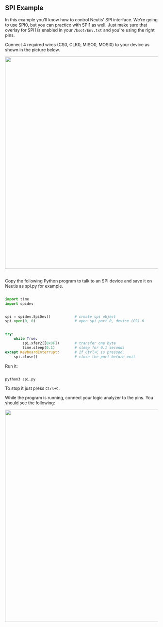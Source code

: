 ## SPI Example

In this example you'll know how to control Neutis' SPI interface.
We're going to use SPI0, but you can practice with SPI1 as well.
Just make sure that overlay for SPI1 is enabled in your ```/boot/Env.txt``` and you're using the right pins.

Connect 4 required wires (CS0, CLK0, MISO0, MOSI0) to your device
as shown in the picture below.

<div style="text-align: center;"><img src="../../img/examples/spi-connection.png" style="width: 700px;"></div><br>

Copy the following Python program to talk to an SPI device and
save it on Neutis as spi.py for example.

```python

import time
import spidev


spi = spidev.SpiDev()           # create spi object
spi.open(0, 0)                  # open spi port 0, device (CS) 0


try:
    while True:
        spi.xfer2([0x0F])       # transfer one byte
        time.sleep(0.1)         # sleep for 0.1 seconds
except KeyboardInterrupt:       # If Ctrl+C is pressed,
    spi.close()                 # close the port before exit

```

Run it:

```bash

python3 spi.py

```

To stop it just press ```Ctrl+C```.

While the program is running, connect your logic analyzer to
the pins. You should see the following:

<div style="text-align: center;"><img src="../../img/examples/spi.png" style="width: 700px;"></div><br>